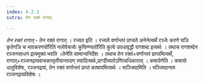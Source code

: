 ```yaml
---
index: 4.2.1
sutra: तेन रक्तं रागात्

---
```

_तेन रक्तं रागात्_ - तेन रक्तं रागात् । रज्यत इति । रज्यते वर्णान्तरं प्राप्यते अनेनेत्यर्थे रञ्जेः करणे घञि कृतेगञि च भावकरणयो॑रिति नलोपेचजोः कुघिण्ण्यतो॑रिति कुत्वे उपधावृद्धौ रागशब्द इत्यर्थः । तथाच रागशब्देन रञ्जनसाधनं द्रव्यमुक्तं भवति ।तेने॑ति सामान्यनिर्देशः । तथाच तेन रक्तं=वर्णान्तरं प्राप्तमित्यर्थे, रागात्=रञ्जनद्रव्यवाचकात्तृतीयान्तादण् स्यादित्यर्थः,प्राग्दीव्यतोऽणि॑त्यधिकारात् । कषायेणेति । कषायो धातुविशेषः, रञ्जनद्रव्यं, तेन रक्तं वर्णान्तरं प्राप्तं काषायमित्यर्थः । माञ्जिष्ठमिति । मञ्जिष्ठानाम रञ्जनद्रव्यविशेषः ।